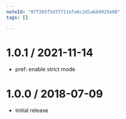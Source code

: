 ```yaml
---
noteId: "07f265f5d37711efa6c2d1abb9925e08"
tags: []

---
```


1.0.1 / 2021-11-14
==================

  * pref: enable strict mode

1.0.0 / 2018-07-09
==================

  * Initial release
